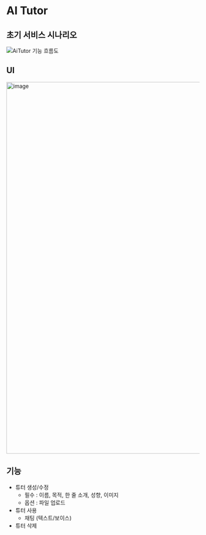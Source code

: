 # AI Tutor


## 초기 서비스 시나리오
![AiTutor 기능 흐름도](https://github.com/yaewon0411/AiTutor/assets/44336444/443fdda0-dd84-4bed-abb3-2a59a0ec57a0)


## UI
<img width="968" alt="image" src="https://github.com/yaewon0411/AiTutor/assets/44336444/4c7cd08c-f6ab-45eb-ac63-048502c39d77">


## 기능
- 튜터 생성/수정
  - 필수 : 이름, 목적, 한 줄 소개, 성향, 이미지
  - 옵션 : 파일 업로드
- 튜터 사용
  - 채팅 (텍스트/보이스)
- 튜터 삭제
